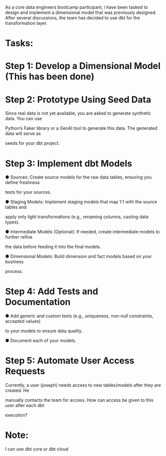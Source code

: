 As a core data engineers bootcamp participant, i have been tasked to design and implement a dimensional model that was previously designed. After several discussions, the team has decided to use dbt for the transformation layer. 

# Tasks: 

# Step 1: Develop a Dimensional Model (This has been done)

# Step 2: Prototype Using Seed Data

Since real data is not yet available, you are asked to generate synthetic data. You can use

Python’s Faker library or a GenAI tool to generate this data. The generated data will serve as

seeds for your dbt project.

# Step 3: Implement dbt Models

● Sources: Create source models for the raw data tables, ensuring you define freshness

tests for your sources.

● Staging Models: Implement staging models that map 1:1 with the source tables and

apply only light transformations (e.g., renaming columns, casting data types).

● Intermediate Models (Optional): If needed, create intermediate models to further refine

the data before feeding it into the final models.

● Dimensional Models: Build dimension and fact models based on your business

process.

# Step 4: Add Tests and Documentation

● Add generic and custom tests (e.g., uniqueness, non-null constraints, accepted values)

to your models to ensure data quality.

● Document each of your models.

# Step 5: Automate User Access Requests

Currently, a user (joseph) needs access to new tables/models after they are created. He

manually contacts the team for access. How can access be given to this user after each dbt

execution?

# Note:

I can use dbt core or dbt cloud

